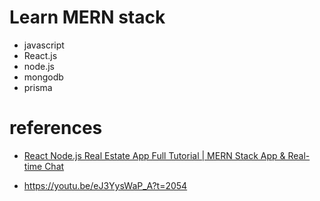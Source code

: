 # Learn MERN stack

- javascript
- React.js
- node.js
- mongodb
- prisma

# references

- [React Node.js Real Estate App Full Tutorial | MERN Stack App & Real-time Chat](https://youtu.be/eJ3YysWaP_A?)

- https://youtu.be/eJ3YysWaP_A?t=2054
